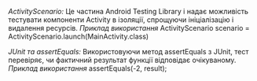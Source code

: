 *ActivityScenario:* Це частина Android Testing Library і надає можливість тестувати компоненти Activity в ізоляції, спрощуючи ініціалізацію і видалення ресурсів.
*Приклад використання*
ActivityScenario<MainActivity> scenario = ActivityScenario.launch(MainActivity.class)

*JUnit та assertEquals:* Використовуючи метод assertEquals з JUnit, тест перевіряє, чи фактичний результат функції відповідає очікуваному. 
*Приклад використання*
assertEquals(-2, result);
